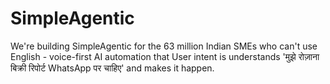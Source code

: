 # SimpleAgentic
We're building SimpleAgentic for the 63 million Indian SMEs who can't use English - voice-first AI automation that User intent is understands 'मुझे रोज़ाना बिक्री रिपोर्ट WhatsApp पर चाहिए' and makes it happen.  
